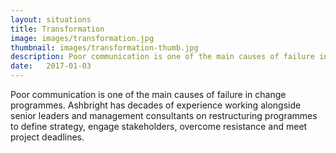 ```yaml
---
layout: situations
title: Transformation
image: images/transformation.jpg
thumbnail: images/transformation-thumb.jpg
description: Poor communication is one of the main causes of failure in change programmes. Ashbright works alongside CEOs and management consultants to ensure change programmes succeed.
date:   2017-01-03
---
```


Poor communication is one of the main causes of failure in change programmes. Ashbright has decades of experience working alongside senior leaders and management consultants on restructuring programmes to define strategy, engage stakeholders, overcome resistance and meet project deadlines.
